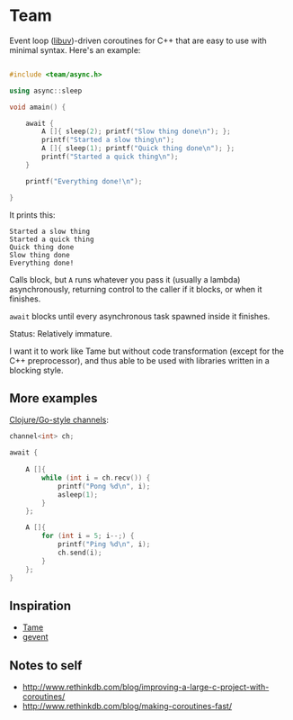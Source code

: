 # Team

Event loop ([libuv](https://github.com/joyent/libuv))-driven coroutines for C++ that are easy to use with minimal syntax. Here's an example:

```c++

#include <team/async.h>

using async::sleep

void amain() {

	await {
		A []{ sleep(2); printf("Slow thing done\n"); };
		printf("Started a slow thing\n");
		A []{ sleep(1); printf("Quick thing done\n"); };
		printf("Started a quick thing\n");
	}

	printf("Everything done!\n");

}
```

It prints this:

```
Started a slow thing
Started a quick thing
Quick thing done
Slow thing done
Everything done!
```

Calls block, but `A` runs whatever you pass it (usually a lambda) asynchronously, returning control to the caller if it blocks, or when it finishes.

`await` blocks until every asynchronous task spawned inside it finishes.

Status: Relatively immature.

I want it to work like Tame but without code transformation (except for the C++ preprocessor), and thus able to be used with libraries written in a blocking style.

## More examples

[Clojure/Go-style channels](http://blog.drewolson.org/blog/2013/07/04/clojure-core-dot-async-and-go-a-code-comparison/):

```c++
channel<int> ch;

await {
    
    A []{
        while (int i = ch.recv()) {
            printf("Pong %d\n", i);
            asleep(1);
        }
    };

    A []{
        for (int i = 5; i--;) {
            printf("Ping %d\n", i);
            ch.send(i);
        }
    };
}
```


## Inspiration

- [Tame](https://github.com/okws/sfslite/wiki/tame)
- [gevent](http://www.gevent.org/)

## Notes to self

- http://www.rethinkdb.com/blog/improving-a-large-c-project-with-coroutines/
- http://www.rethinkdb.com/blog/making-coroutines-fast/
